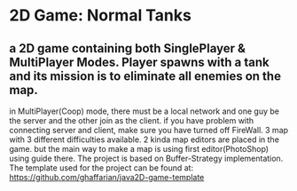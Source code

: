 # 2D Game: Normal Tanks

a 2D game containing both SinglePlayer & MultiPlayer Modes. Player spawns with a tank and its mission is to eliminate all enemies on the map.
----
in MultiPlayer(Coop) mode, there must be a local network and one guy be the server and the other join as the client. if you have problem with connecting server and client, make sure you have turned off FireWall.
3 map with 3 different difficulties available. 
2 kinda map editors are placed in the game. but the main way to make a map is using first editor(PhotoShop) using guide there.
The project is based on Buffer-Strategy implementation.
The template used for the project can be found at: https://github.com/ghaffarian/java2D-game-template

